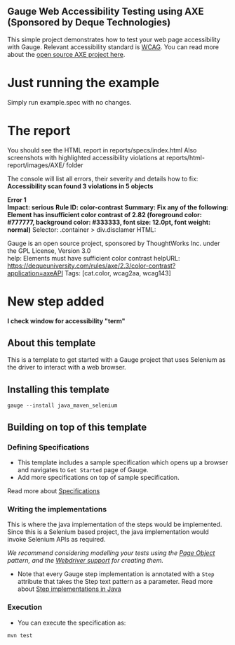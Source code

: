 ## Gauge Web Accessibility Testing using AXE (Sponsored by Deque Technologies)
This simple project demonstrates how to test your web page accessibility with Gauge. Relevant accessibility standard is [WCAG](https://www.w3.org/WAI/standards-guidelines/wcag/).
You can read more about the [open source AXE project here](https://axe-core.org/docs/).

# Just running the example
Simply run example.spec with no changes.

# The report
You should see the HTML report in reports/specs/index.html
Also screenshots with highlighted accessibility violations at reports/html-report/images/AXE/ folder

The console will list all errors, their severity and details how to fix:
**Accessibility scan found 3 violations in 5 objects**

**Error 1**\
**Impact: serious**
**Rule ID: color-contrast**
**Summary: Fix any of the following:**
**Element has insufficient color contrast of 2.82 (foreground color: #777777, background color: #333333, font size: 12.0pt, font weight: normal)**
Selector:	.container > div.disclamer HTML:		<div class="disclamer">Gauge is an open source project, sponsored by ThoughtWorks Inc. under the GPL License, Version 3.0</div>
 help: Elements must have sufficient color contrast
 helpURL: https://dequeuniversity.com/rules/axe/2.3/color-contrast?application=axeAPI
 Tags: [cat.color, wcag2aa, wcag143]

# New step added
**I check window for accessibility "term"**


## About this template

This is a template to get started with a Gauge project that uses Selenium as the driver to interact with a web browser.

## Installing this template

    gauge --install java_maven_selenium

## Building on top of this template

### Defining Specifications

* This template includes a sample specification which opens up a browser and navigates to `Get Started` page of Gauge.
* Add more specifications on top of sample specification.

Read more about [Specifications](http://getgauge.io/documentation/user/current/specifications/README.html)

### Writing the implementations

This is where the java implementation of the steps would be implemented. Since this is a Selenium based project, the java implementation would invoke Selenium APIs as required.

_We recommend considering modelling your tests using the [Page Object](https://github.com/SeleniumHQ/selenium/wiki/PageObjects) pattern, and the [Webdriver support](https://github.com/SeleniumHQ/selenium/wiki/PageFactory) for creating them._

- Note that every Gauge step implementation is annotated with a `Step` attribute that takes the Step text pattern as a parameter.
Read more about [Step implementations in Java](http://getgauge.io/documentation/user/current/test_code/java/java.html)

### Execution

* You can execute the specification as:

```
mvn test
```
